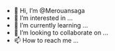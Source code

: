 - 👋 Hi, I’m @Merouansaga
- 👀 I’m interested in ...
- 🌱 I’m currently learning ...
- 💞️ I’m looking to collaborate on ...
- 📫 How to reach me ...

<!---
Merouansaga/Merouansaga is a ✨ special ✨ repository because its `README.md` (this file) appears on your GitHub profile.
You can click the Preview link to take a look at your changes.
--->
